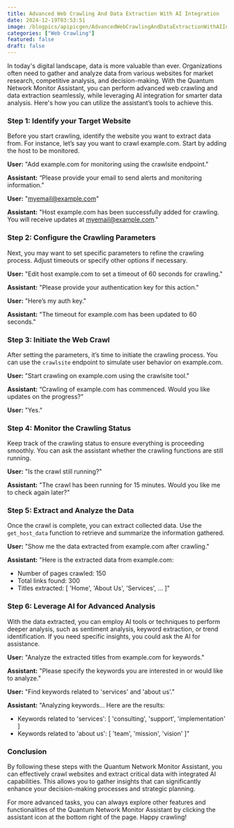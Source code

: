 ```yaml
---
title: Advanced Web Crawling And Data Extraction With AI Integration
date: 2024-12-19T03:53:51
image: /blogpics/apipicgen/AdvancedWebCrawlingAndDataExtractionWithAIIntegration-8RGXVX9NM8.jpg
categories: ["Web Crawling"]
featured: false
draft: false
---
```

In today's digital landscape, data is more valuable than ever. Organizations often need to gather and analyze data from various websites for market research, competitive analysis, and decision-making. With the Quantum Network Monitor Assistant, you can perform advanced web crawling and data extraction seamlessly, while leveraging AI integration for smarter data analysis. Here's how you can utilize the assistant’s tools to achieve this.

### Step 1: Identify your Target Website

Before you start crawling, identify the website you want to extract data from. For instance, let’s say you want to crawl example.com. Start by adding the host to be monitored.

**User:** "Add example.com for monitoring using the crawlsite endpoint."

**Assistant:** “Please provide your email to send alerts and monitoring information.”

**User:** "myemail@example.com"

**Assistant:** "Host example.com has been successfully added for crawling. You will receive updates at myemail@example.com."

### Step 2: Configure the Crawling Parameters 

Next, you may want to set specific parameters to refine the crawling process. Adjust timeouts or specify other options if necessary.

**User:** "Edit host example.com to set a timeout of 60 seconds for crawling."

**Assistant:** "Please provide your authentication key for this action."

**User:** "Here’s my auth key."

**Assistant:** "The timeout for example.com has been updated to 60 seconds."

### Step 3: Initiate the Web Crawl

After setting the parameters, it’s time to initiate the crawling process. You can use the `crawlsite` endpoint to simulate user behavior on example.com.

**User:** "Start crawling on example.com using the crawlsite tool."

**Assistant:** “Crawling of example.com has commenced. Would you like updates on the progress?”

**User:** "Yes."

### Step 4: Monitor the Crawling Status

Keep track of the crawling status to ensure everything is proceeding smoothly. You can ask the assistant whether the crawling functions are still running.

**User:** "Is the crawl still running?"

**Assistant:** "The crawl has been running for 15 minutes. Would you like me to check again later?"

### Step 5: Extract and Analyze the Data

Once the crawl is complete, you can extract collected data. Use the `get_host_data` function to retrieve and summarize the information gathered.

**User:** "Show me the data extracted from example.com after crawling."

**Assistant:** "Here is the extracted data from example.com: 
- Number of pages crawled: 150 
- Total links found: 300 
- Titles extracted: [ 'Home', 'About Us', 'Services', ... ]"

### Step 6: Leverage AI for Advanced Analysis

With the data extracted, you can employ AI tools or techniques to perform deeper analysis, such as sentiment analysis, keyword extraction, or trend identification. If you need specific insights, you could ask the AI for assistance.

**User:** "Analyze the extracted titles from example.com for keywords."

**Assistant:** "Please specify the keywords you are interested in or would like to analyze."

**User:** "Find keywords related to 'services' and 'about us'."

**Assistant:** "Analyzing keywords… Here are the results: 
- Keywords related to 'services': [ 'consulting', 'support', 'implementation' ]
- Keywords related to 'about us': [ 'team', 'mission', 'vision' ]"

### Conclusion

By following these steps with the Quantum Network Monitor Assistant, you can effectively crawl websites and extract critical data with integrated AI capabilities. This allows you to gather insights that can significantly enhance your decision-making processes and strategic planning.

For more advanced tasks, you can always explore other features and functionalities of the Quantum Network Monitor Assistant by clicking the assistant icon at the bottom right of the page. Happy crawling!